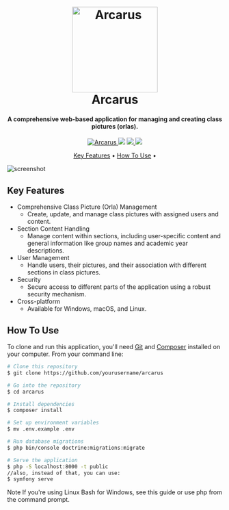 <h1 align="center">
  <br>
  <a href="#"><img src="" alt="Arcarus" width="200"></a>
  <br>
  Arcarus
  <br>
</h1>

<h4 align="center">A comprehensive web-based application for managing and creating class pictures (orlas).</h4>

<p align="center">
  <a href="https://badge.fury.io/js/arcarus">
    <img src="https://badge.fury.io/js/arcarus.svg"
         alt="Arcarus">
  </a>
  <a href="https://gitter.im/arcarus-support"><img src="https://badges.gitter.im/arcarus-support.svg"></a>
  <a href="https://saythanks.io/to/your-email@example.com">
      <img src="https://img.shields.io/badge/SayThanks.io-%E2%98%BC-1EAEDB.svg">
  </a>
  <a href="https://www.paypal.me/YourName">
    <img src="https://img.shields.io/badge/$-donate-ff69b4.svg?maxAge=2592000&amp;style=flat">
  </a>
</p>

<p align="center">
  <a href="#key-features">Key Features</a> •
  <a href="#how-to-use">How To Use</a> •
</p>

![screenshot](https://yourimageurl.com/screenshot.png)

## Key Features

* Comprehensive Class Picture (Orla) Management
  - Create, update, and manage class pictures with assigned users and content.
* Section Content Handling
  - Manage content within sections, including user-specific content and general information like group names and academic year descriptions.
* User Management
  - Handle users, their pictures, and their association with different sections in class pictures.
* Security
  - Secure access to different parts of the application using a robust security mechanism.
* Cross-platform
  - Available for Windows, macOS, and Linux.

## How To Use

To clone and run this application, you'll need [Git](https://git-scm.com) and [Composer](https://getcomposer.org/) installed on your computer. From your command line:

```bash
# Clone this repository
$ git clone https://github.com/yourusername/arcarus

# Go into the repository
$ cd arcarus

# Install dependencies
$ composer install

# Set up environment variables
$ mv .env.example .env

# Run database migrations
$ php bin/console doctrine:migrations:migrate

# Serve the application
$ php -S localhost:8000 -t public
//also, instead of that, you can use:
$ symfony serve

```
Note
If you're using Linux Bash for Windows, see this guide or use php from the command prompt.
